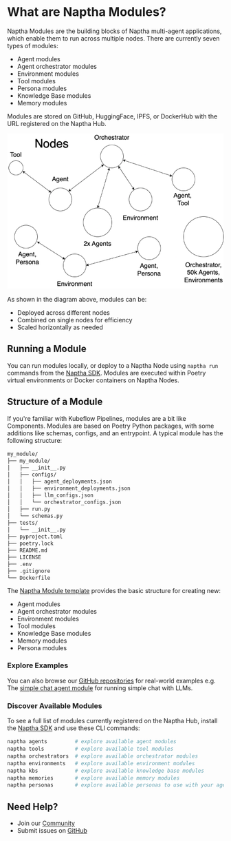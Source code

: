 # What are Naptha Modules?

Naptha Modules are the building blocks of Naptha multi-agent applications, which enable them to run across multiple nodes. There are currently seven types of modules:

- Agent modules  
- Agent orchestrator modules
- Environment modules
- Tool modules
- Persona modules
- Knowledge Base modules
- Memory modules

Modules are stored on GitHub, HuggingFace, IPFS, or DockerHub with the URL registered on the Naptha Hub.

![](/img/nodes.png)

As shown in the diagram above, modules can be:
- Deployed across different nodes
- Combined on single nodes for efficiency
- Scaled horizontally as needed



## Running a Module

You can run modules locally, or deploy to a Naptha Node using `naptha run` commands from the [Naptha SDK](https://github.com/NapthaAI/naptha-sdk). Modules are executed within Poetry virtual environments or Docker containers on Naptha Nodes.


## Structure of a Module

If you're familiar with Kubeflow Pipelines, modules are a bit like Components. Modules are based on Poetry Python packages, with some additions like schemas, configs, and an entrypoint. A typical module has the following structure:

```
my_module/
├── my_module/
│   ├── __init__.py
│   ├── configs/
│   │   ├── agent_deployments.json
│   │   ├── environment_deployments.json
│   │   ├── llm_configs.json
│   │   └── orchestrator_configs.json
│   ├── run.py
│   └── schemas.py
├── tests/
│   └── __init__.py
├── pyproject.toml
├── poetry.lock
├── README.md
├── LICENSE
├── .env
├── .gitignore
└── Dockerfile
```


The [Naptha Module template](https://github.com/NapthaAI/module_template) provides the basic structure for creating new:
- Agent modules
- Agent orchestrator modules
- Environment modules
- Tool modules
- Knowledge Base modules
- Memory modules
- Persona modules

### Explore Examples
You can also browse our [GitHub repositories](https://github.com/orgs/NapthaAI/repositories) for real-world examples e.g. The [simple chat agent module](https://github.com/NapthaAI/simple_chat_agent) for running simple chat with LLMs.


### Discover Available Modules
To see a full list of modules currently registered on the Naptha Hub, install the [Naptha SDK](https://github.com/NapthaAI/naptha-sdk) and use these CLI commands:
```bash
naptha agents         # explore available agent modules
naptha tools          # explore available tool modules
naptha orchestrators  # explore available orchestrator modules
naptha environments   # explore available environment modules
naptha kbs            # explore available knowledge base modules
naptha memories       # explore available memory modules
naptha personas       # explore available personas to use with your agents

```


## Need Help?
- Join our [Community](https://naptha.ai/naptha-community)
- Submit issues on [GitHub](https://github.com/NapthaAI)